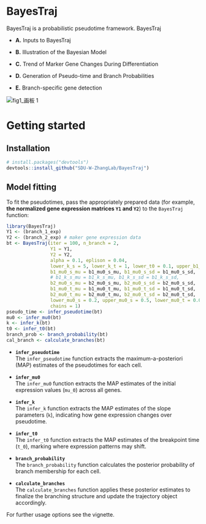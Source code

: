 # BayesTraj
BayesTraj is a probabilistic pseudotime framework. BayesTraj

- **A.** Inputs to BayesTraj

- **B.** Illustration of the Bayesian Model

- **C.** Trend of Marker Gene Changes During Differentiation
  
- **D.** Generation of Pseudo-time and Branch Probabilities

- **E.** Branch-specific gene detection

 ![fig1_画板 1](https://github.com/user-attachments/assets/48514e5e-3276-414d-9dd5-a176af41855c)




# Getting started

## Installation

```r
# install.packages("devtools")
devtools::install_github("SDU-W-ZhangLab/BayesTraj")
```

## Model fitting

To fit the pseudotimes, pass the appropriately prepared data (for example, **the normalized gene expression matrices `Y1` and `Y2`**) to the `BayesTraj` function:

```r
library(BayesTraj)
Y1 <- (branch_1_exp)
Y2 <- (branch_2_exp) # maker gene expression data 
bt <- BayesTraj(iter = 100, n_branch = 2,
                Y1 = Y1,
                Y2 = Y2,
                alpha = 0.1, eplison = 0.04,
                lower_k_s = 5, lower_k_t = 1, lower_t0 = 0.1, upper_b1_t0 = 0.8, lower_b2_t0 = 0.1,
                b1_mu0_s_mu = b1_mu0_s_mu, b1_mu0_s_sd = b1_mu0_s_sd,
                # b1_k_s_mu = b1_k_s_mu, b1_k_s_sd = b1_k_s_sd,
                b2_mu0_s_mu = b2_mu0_s_mu, b2_mu0_s_sd = b2_mu0_s_sd,
                b1_mu0_t_mu = b1_mu0_t_mu, b1_mu0_t_sd = b1_mu0_t_sd,
                b2_mu0_t_mu = b2_mu0_t_mu, b2_mu0_t_sd = b2_mu0_t_sd,
                lower_mu0_s = 0.2, upper_mu0_s = 0.5, lower_mu0_t = 0.05, upper_mu0_t = 0.4,
                chains = 1)
pseudo_time <- infer_pseudotime(bt)
mu0 <- infer_mu0(bt)
k <- infer_k(bt)
t0 <- infer_t0(bt)
branch_prob <- branch_probability(bt)
cal_branch <- calculate_branches(bt)
```

- **`infer_pseudotime`**  
  The `infer_pseudotime` function extracts the maximum-a-posteriori (MAP) estimates of the pseudotimes for each cell.

- **`infer_mu0`**  
  The `infer_mu0` function extracts the MAP estimates of the initial expression values (`mu_0`) across all genes.

- **`infer_k`**  
  The `infer_k` function extracts the MAP estimates of the slope parameters (`k`), indicating how gene expression changes over pseudotime.

- **`infer_t0`**  
  The `infer_t0` function extracts the MAP estimates of the breakpoint time (`t_0`), marking where expression patterns may shift.

- **`branch_probability`**  
  The `branch_probability` function calculates the posterior probability of branch membership for each cell.

- **`calculate_branches`**  
  The `calculate_branches` function applies these posterior estimates to finalize the branching structure and update the trajectory object accordingly.

For further usage options see the vignette. 
